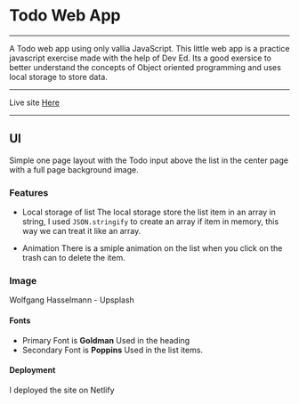 # Todo Web App

---

A Todo web app using only vallia JavaScript.
This little web app is a practice javascript exercise made with the help of Dev Ed.
Its a good exersice to better understand the concepts of Object oriented programming and uses local storage to store data.

---

Live site [Here](https://trusting-borg-4f616c.netlify.app/)

---

## UI

Simple one page layout with the Todo input above the list in the center page with a full page background image.

### Features

- Local storage of list
  The local storage store the list item in an array in string, I used `JSON.stringify` to create an array if item in memory, this way we can treat it like an array.

- Animation
  There is a smiple animation on the list when you click on the trash can to delete the item.

### Image

Wolfgang Hasselmann - Upsplash

#### Fonts

- Primary Font is **Goldman**
  Used in the heading
- Secondary Font is **Poppins**
  Used in the list items.

#### Deployment

I deployed the site on Netlify

